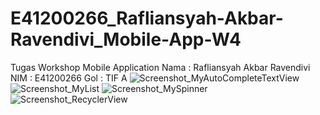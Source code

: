 # E41200266_Rafliansyah-Akbar-Ravendivi_Mobile-App-W4
Tugas Workshop Mobile Application
Nama  : Rafliansyah Akbar Ravendivi
NIM   : E41200266
Gol   : TIF A
![Screenshot_MyAutoCompleteTextView](https://user-images.githubusercontent.com/75109149/136375689-3dbed5b3-bcbb-48de-9e41-71ab1f045bb8.png)
![Screenshot_MyList](https://user-images.githubusercontent.com/75109149/136375705-ba720db0-9cd5-45e2-abcb-034c4fd738b3.png)
![Screenshot_MySpinner](https://user-images.githubusercontent.com/75109149/136375721-1d868554-7f45-4713-9cd4-08adccca7b4a.png)
![Screenshot_RecyclerView](https://user-images.githubusercontent.com/75109149/136375749-601a22be-2535-4a22-a2d0-955b3f2caa4b.png)

